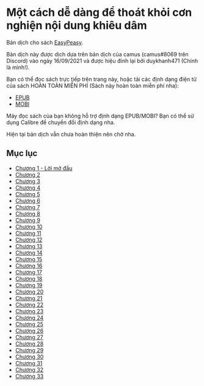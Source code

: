 # Một cách dễ dàng để thoát khỏi cơn nghiện nội dung khiêu dâm

Bản dịch cho sách [EasyPeasy](https://read.easypeasymethod.org/).

Bàn dịch này được dịch dựa trên bản dịch của camus (camus#8069 trên Discord) vào ngày 16/09/2021 và được hiệu đính lại bởi duykhanh471 (Chính là mình!).

Bạn có thể đọc sách trực tiếp trên trang này, hoặc tải các định dạng điện tử của sách HOÀN TOÀN MIỄN PHÍ (Sách này hoàn toàn miễn phí nha):

- [EPUB]()
- [MOBI]()

Máy đọc sách của bạn không hỗ trợ định dạng EPUB/MOBI? Bạn có thể sử dụng Calibre để chuyển đổi định dạng nha.

Hiện tại bản dịch vẫn chưa hoàn thiện nên chờ nha.

## Mục lục

- [Chương 1 - Lời mở đầu](docs/ch01.md)
- [Chương 2](docs/ch02.md)
- [Chương 3](docs/ch03.md)
- [Chương 4](docs/ch04.md)
- [Chương 5](docs/ch05.md)
- [Chương 6](docs/ch06.md)
- [Chương 7](docs/ch07.md)
- [Chương 8](docs/ch08.md)
- [Chương 9](docs/ch09.md)
- [Chương 10](docs/ch10.md)
- [Chương 11](docs/ch11.md)
- [Chương 12](docs/ch12.md)
- [Chương 13](docs/ch13.md)
- [Chương 14](docs/ch14.md)
- [Chương 15](docs/ch15.md)
- [Chương 16](docs/ch16.md)
- [Chương 17](docs/ch17.md)
- [Chương 18](docs/ch18.md)
- [Chương 19](docs/ch19.md)
- [Chương 20](docs/ch20.md)
- [Chương 21](docs/ch21.md)
- [Chương 22](docs/ch22.md)
- [Chương 23](docs/ch23.md)
- [Chương 24](docs/ch24.md)
- [Chương 25](docs/ch25.md)
- [Chương 26](docs/ch26.md)
- [Chương 27](docs/ch27.md)
- [Chương 28](docs/ch28.md)
- [Chương 29](docs/ch29.md)
- [Chương 30](docs/ch30.md)
- [Chương 31](docs/ch31.md)
- [Chương 32](docs/ch32.md)
- [Chương 33](docs/ch33.md)